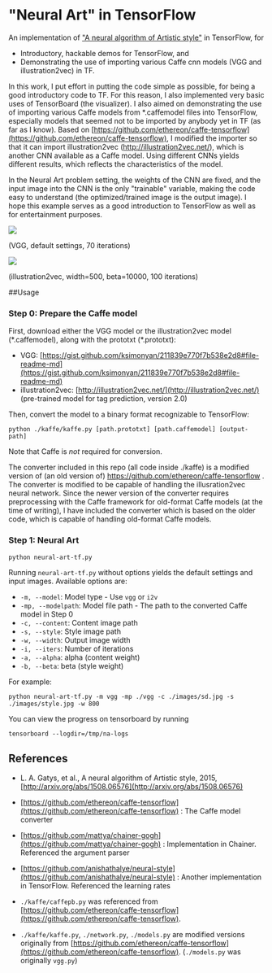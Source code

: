# "Neural Art" in TensorFlow

An implementation of ["A neural algorithm of Artistic style"](http://arxiv.org/abs/1508.06576) in TensorFlow, for

- Introductory, hackable demos for TensorFlow, and
- Demonstrating the use of importing various Caffe cnn models (VGG and illustration2vec) in TF.

In this work, I put effort in putting the code simple as possible, for being a good introductory code to TF. For this reason, I also implemented very basic uses of TensorBoard (the visualizer). I also aimed on demonstrating the use of importing various Caffe models from *.caffemodel files into TensorFlow, especially models that seemed not to be imported by anybody yet in TF (as far as I know). Based on [https://github.com/ethereon/caffe-tensorflow](https://github.com/ethereon/caffe-tensorflow), I modified the importer so that it can import illustration2vec (http://illustration2vec.net/), which is another CNN available as a Caffe model. Using different CNNs yields different results, which reflects the characteristics of the model.

In the Neural Art problem setting, the weights of the CNN are fixed, and the input image into the CNN is the only "trainable" variable, making the code easy to understand (the optimized/trained image is the output image). I hope this example serves as a good introduction to TensorFlow as well as for entertainment purposes.

<img src="vgg_result.png">

(VGG, default settings, 70 iterations)

<img src="i2v_result.png">

(illustration2vec, width=500, beta=10000, 100 iterations)

##Usage

### Step 0: Prepare the Caffe model
First, download either the VGG model or the illustration2vec model (\*.caffemodel), along with the prototxt (\*.prototxt):

- VGG: [https://gist.github.com/ksimonyan/211839e770f7b538e2d8#file-readme-md](https://gist.github.com/ksimonyan/211839e770f7b538e2d8#file-readme-md)
- illustration2vec: [http://illustration2vec.net/](http://illustration2vec.net/)   (pre-trained model for tag prediction, version 2.0)

Then, convert the model to a binary format recognizable to TensorFlow:

	python ./kaffe/kaffe.py [path.prototxt] [path.caffemodel] [output-path]

Note that Caffe is *not* required for conversion.

The converter included in this repo (all code inside ./kaffe) is a modified version of (an old version of) https://github.com/ethereon/caffe-tensorflow . The converter is modified to be capable of handling the illusration2vec neural network. Since the newer version of the converter requires preprocessing with the Caffe framework for old-format Caffe models (at the time of writing), I have included the converter which is based on the older code, which is capable of handling old-format Caffe models. 

### Step 1: Neural Art

	python neural-art-tf.py

Running `neural-art-tf.py` without options yields the default settings and input images. Available options are:

- `-m, --model`:      Model type - Use `vgg` or `i2v`
- `-mp, --modelpath`: Model file path - The path to the converted Caffe model in Step 0
- `-c, --content`:    Content image path
- `-s, --style`:      Style image path
- `-w, --width`:      Output image width
- `-i, --iters`:      Number of iterations
- `-a, --alpha`:      alpha (content weight)
- `-b, --beta`:       beta (style weight)

For example:


	python neural-art-tf.py -m vgg -mp ./vgg -c ./images/sd.jpg -s ./images/style.jpg -w 800

You can view the progress on tensorboard by running

	tensorboard --logdir=/tmp/na-logs

## References
- L. A. Gatys, et al., A neural algorithm of Artistic style, 2015, [http://arxiv.org/abs/1508.06576](http://arxiv.org/abs/1508.06576)
- [https://github.com/ethereon/caffe-tensorflow](https://github.com/ethereon/caffe-tensorflow) : The Caffe model converter
- [https://github.com/mattya/chainer-gogh](https://github.com/mattya/chainer-gogh) : Implementation in Chainer. Referenced the argument parser
- [https://github.com/anishathalye/neural-style](https://github.com/anishathalye/neural-style) : Another implementation in TensorFlow. Referenced the learning rates


- `./kaffe/caffepb.py` was referenced from [https://github.com/ethereon/caffe-tensorflow](https://github.com/ethereon/caffe-tensorflow).
- `./kaffe/kaffe.py`, `./network.py`, `./models.py` are modified versions originally from [https://github.com/ethereon/caffe-tensorflow](https://github.com/ethereon/caffe-tensorflow). (`./models.py` was originally `vgg.py`)
